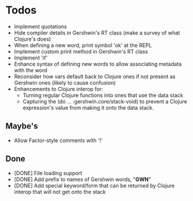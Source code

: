 # Todos #

 * Implement quotations
 * Hide compiler details in Gershwin's RT class (make a survey of what Clojure's does)
 * When defining a new word, print symbol 'ok' at the REPL
 * Implement custom print method in Gershwin's RT class
 * Implement 'if'
 * Enhance syntax of defining new words to allow associating metadata with the word
 * Reconsider how vars default back to Clojure ones if not present as Gershwin ones (likely to cause confusion)
 * Enhancements to Clojure interop for:
     - Turning regular Clojure functions into ones that use the data stack
     - Capturing the (do ... :gershwin.core/stack-void) to prevent a Clojure expression's value from making it onto the data stack.

## Maybe's ##

 * Allow Factor-style comments with '!'

## Done ##
 * [DONE] File loading support
 * [DONE] Add prefix to names of Gershwin words, "__GWN__"
 * [DONE] Add special keyword/form that can be returned by Clojure interop that will not get onto the stack
